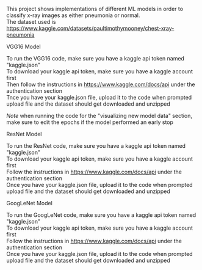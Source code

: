 This project shows implementations of different ML models in order to classify x-ray images as either pneumonia or normal.  
The dataset used is https://www.kaggle.com/datasets/paultimothymooney/chest-xray-pneumonia


VGG16 Model

To run the VGG16 code, make sure you have a kaggle api token named "kaggle.json"  
To download your kaggle api token, make sure you have a kaggle account first  
Then follow the instructions in https://www.kaggle.com/docs/api under the authentication section  
Tnce you have your kaggle.json file, upload it to the code when prompted upload file and the dataset should get downloaded and unzipped  

*Note* when running the code for the "visualizing new model data" section, make sure to edit the epochs if the model performed an early stop  

ResNet Model

To run the ResNet code, make sure you have a kaggle api token named "kaggle.json"  
To download your kaggle api token, make sure you have a kaggle account first  
Follow the instructions in https://www.kaggle.com/docs/api under the authentication section  
Once you have your kaggle.json file, upload it to the code when prompted upload file and the dataset should get downloaded and unzipped 

GoogLeNet Model 

To run the GoogLeNet code, make sure you have a kaggle api token named "kaggle.json"  
To download your kaggle api token, make sure you have a kaggle account first  
Follow the instructions in https://www.kaggle.com/docs/api under the authentication section  
Once you have your kaggle.json file, upload it to the code when prompted upload file and the dataset should get downloaded and unzipped  
